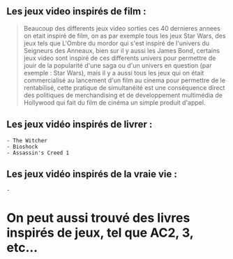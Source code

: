 ## Les jeux video inspirés de film :
> Beaucoup des differents jeux video sorties ces 40 dernieres annees on etait inspiré de film, on as par exemple tous les jeux Star Wars, des jeux tels que L'Ombre du mordor qui s'est inspiré de l'univers du Seigneurs des Anneaux, bien sur il y aussi les James Bond, certains jeux video sont inspiré de ces differents univers pour permettre de jouir de la popularité d'une saga ou d'un univers en question (par exemple : Star Wars), mais il y a aussi tous les jeux qui on était commercialisé au lancement d'un film au cinema pour permettre de le rentabilisé, cette pratique de simultanéité est une conséquence direct des politiques de merchandising et de developpement multimédia de Hollywood qui fait du film de cinéma un simple produit d'appel. 

> 



## Les jeux vidéo inspirés de livrer : 
    - The Witcher
    - Bioshock
    - Assassin's Creed 1



## Les jeux vidéo inspirés de la vraie vie :
    - 

# On peut aussi trouvé des livres inspirés de jeux, tel que AC2, 3, etc...




